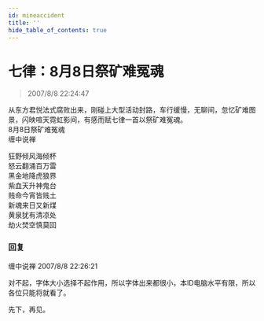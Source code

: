 ```yaml
---
id: mineaccident
title: ''
hide_table_of_contents: true
---
```


# 七律：8月8日祭矿难冤魂

> 2007/8/8 22:24:47

<div style={{color:'#FF0000', fontSize: '16px', fontWeight: 'bold', textAlign: 'left', lineHeight: '150%', marginBottom: '30px'}}>
从东方君悦法式腐败出来，刚碰上大型活动封路，车行缓慢，无聊间，忽忆矿难图景，闪映喧天霓虹影间，有感而赋七律一首以祭矿难冤魂。
</div>

<div style={{color:'#FF0000', fontSize: '32px', fontWeight: 'bold', textAlign: 'center', lineHeight: '150%'}}>
8月8日祭矿难冤魂
</div>

<div style={{color:'#FF0000', fontSize: '24px', fontWeight: 'bold', textAlign: 'center', lineHeight: '250%'}}>
缠中说禅
</div>

<div style={{color:'#FF0000', fontSize: '24px', fontWeight: 'bold', textAlign: 'center', lineHeight: '150%'}}>

狂野倾风海倾杯<br/>
怒云翻涌百万雷<br/>
黑金地降虎狼界<br/>
紫血天升神鬼台<br/>
贱命今宵皆贱土<br/>
新魂来日又新煤<br/>
黄泉犹有清凉处<br/>
劫火焚空慎莫回
</div>

### 回复

<div class='blog-comment'>
<span class='blog-comment-chan'>缠中说禅</span> 2007/8/8 22:26:21<br/>

对不起，字体大小选择不起作用，所以字体出来都很小，本ID电脑水平有限，所以各位只能将就看了。

先下，再见。
</div>